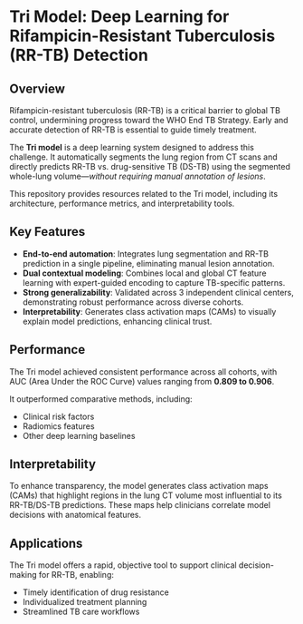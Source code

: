 # Tri Model: Deep Learning for Rifampicin-Resistant Tuberculosis (RR-TB) Detection  

## Overview  
Rifampicin-resistant tuberculosis (RR-TB) is a critical barrier to global TB control, undermining progress toward the WHO End TB Strategy. Early and accurate detection of RR-TB is essential to guide timely treatment.  

The **Tri model** is a deep learning system designed to address this challenge. It automatically segments the lung region from CT scans and directly predicts RR-TB vs. drug-sensitive TB (DS-TB) using the segmented whole-lung volume—*without requiring manual annotation of lesions*.  

This repository provides resources related to the Tri model, including its architecture, performance metrics, and interpretability tools.  


## Key Features  
- **End-to-end automation**: Integrates lung segmentation and RR-TB prediction in a single pipeline, eliminating manual lesion annotation.  
- **Dual contextual modeling**: Combines local and global CT feature learning with expert-guided encoding to capture TB-specific patterns.  
- **Strong generalizability**: Validated across 3 independent clinical centers, demonstrating robust performance across diverse cohorts.  
- **Interpretability**: Generates class activation maps (CAMs) to visually explain model predictions, enhancing clinical trust.  


## Performance  
The Tri model achieved consistent performance across all cohorts, with AUC (Area Under the ROC Curve) values ranging from **0.809 to 0.906**.  

It outperformed comparative methods, including:  
- Clinical risk factors  
- Radiomics features  
- Other deep learning baselines  


## Interpretability  
To enhance transparency, the model generates class activation maps (CAMs) that highlight regions in the lung CT volume most influential to its RR-TB/DS-TB predictions. These maps help clinicians correlate model decisions with anatomical features.  


## Applications  
The Tri model offers a rapid, objective tool to support clinical decision-making for RR-TB, enabling:  
- Timely identification of drug resistance  
- Individualized treatment planning  
- Streamlined TB care workflows  




